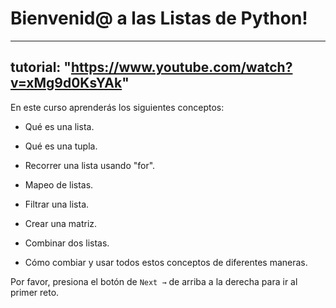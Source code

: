 # Bienvenid@ a las Listas de Python!

---
tutorial: "https://www.youtube.com/watch?v=xMg9d0KsYAk"
---

En este curso aprenderás los siguientes conceptos:

- Qué es una lista.

- Qué es una tupla.

- Recorrer una lista usando "for".

- Mapeo de listas.

- Filtrar una lista.

- Crear una matriz.

- Combinar dos listas.

- Cómo combiar y usar todos estos conceptos de diferentes maneras.

Por favor, presiona el botón de `Next →` de arriba a la derecha para ir al primer reto.


